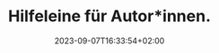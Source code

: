 ---
title : "Hilfeleine für Autor*innen."
description: ""
lead: "Ressourcen rund um's Schreiben, kuratiert von den Mitgliedern unserer Discord-Community."
date: 2023-09-07T16:33:54+02:00
lastmod: 2023-09-07T16:33:54+02:00
draft: false
images: []
---
